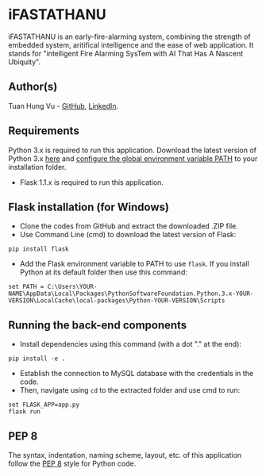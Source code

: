 iFASTATHANU
===========
iFASTATHANU is an early-fire-alarming system, combining the strength of embedded system, aritifical intelligence and the ease of web application. It stands for "intelligent Fire Alarming SysTem with AI That Has A Nascent Ubiquity".

Author(s)
---------
Tuan Hung Vu - [GitHub](https://github.com/hungvutuan), [LinkedIn](https://www.linkedin.com/in/tuan-hung-vu-734349192/).

Requirements 
------------
Python 3.x is required to run this application. Download the latest version of Python 3.x [here](https://www.python.org/downloads/) and [configure the global environment variable PATH](https://geek-university.com/python/add-python-to-the-windows-path/) to your installation folder.
- Flask 1.1.x is required to run this application.

Flask installation (for Windows)
--------------------------
- Clone the codes from GitHub and extract the downloaded .ZIP file.
- Use Command Line (cmd) to download the latest version of Flask: 
```
pip install flask
```
- Add the Flask environment variable to PATH to use `flask`.
If you install Python at its default folder then use this command:
```
set PATH = C:\Users\YOUR-NAME\AppData\Local\Packages\PythonSoftwareFoundation.Python.3.x-YOUR-VERSION\LocalCache\local-packages\Python-YOUR-VERSION\Scripts
```

Running the back-end components
-------------------------------
- Install dependencies using this command (with a dot "." at the end):
```
pip install -e .
```
- Establish the connection to MySQL database with the credentials in the code.
 - Then, navigate using `cd` to the extracted folder and use cmd to run:
```
set FLASK_APP=app.py
flask run
```

PEP 8 
-----
The syntax, indentation, naming scheme, layout, etc. of this application follow the [PEP 8](https://www.python.org/dev/peps/pep-0008/) style for Python code.
